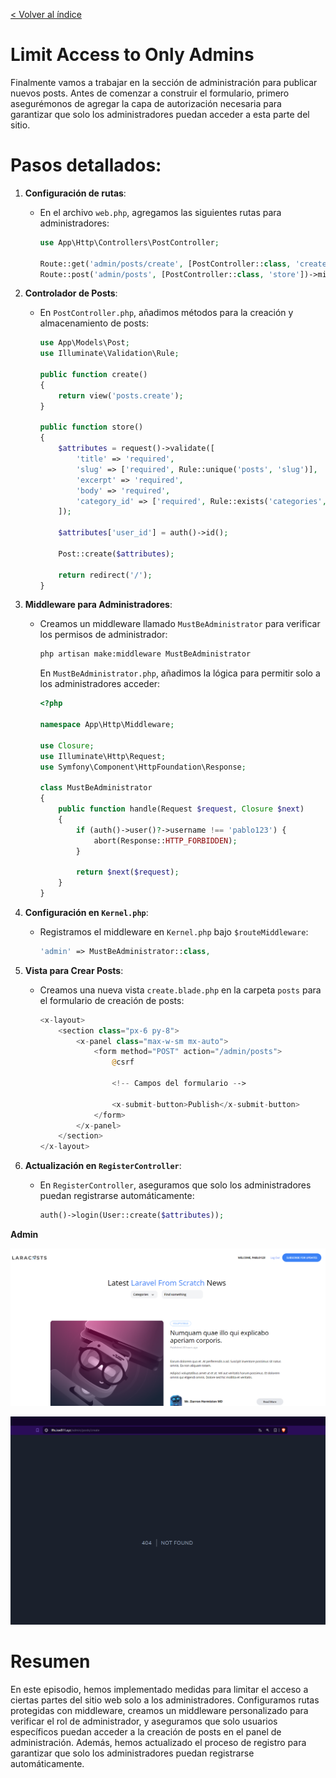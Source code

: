 [< Volver al índice](/docs/readme.md)


# Limit Access to Only Admins

Finalmente vamos a trabajar en la sección de administración para publicar nuevos posts. Antes de comenzar a construir el formulario, primero asegurémonos de agregar la capa de autorización necesaria para garantizar que solo los administradores puedan acceder a esta parte del sitio.

# Pasos detallados:

1. **Configuración de rutas**:
   - En el archivo `web.php`, agregamos las siguientes rutas para administradores:

     ```php
     use App\Http\Controllers\PostController;

     Route::get('admin/posts/create', [PostController::class, 'create'])->middleware('admin');
     Route::post('admin/posts', [PostController::class, 'store'])->middleware('admin');
     ```

2. **Controlador de Posts**:
   - En `PostController.php`, añadimos métodos para la creación y almacenamiento de posts:

     ```php
     use App\Models\Post;
     use Illuminate\Validation\Rule;

     public function create()
     {
         return view('posts.create');
     }

     public function store()
     {
         $attributes = request()->validate([
             'title' => 'required',
             'slug' => ['required', Rule::unique('posts', 'slug')],
             'excerpt' => 'required',
             'body' => 'required',
             'category_id' => ['required', Rule::exists('categories', 'id')]
         ]);

         $attributes['user_id'] = auth()->id();

         Post::create($attributes);

         return redirect('/');
     }
     ```

3. **Middleware para Administradores**:
   - Creamos un middleware llamado `MustBeAdministrator` para verificar los permisos de administrador:

     ```bash
     php artisan make:middleware MustBeAdministrator
     ```

     En `MustBeAdministrator.php`, añadimos la lógica para permitir solo a los administradores acceder:

     ```php
     <?php

     namespace App\Http\Middleware;

     use Closure;
     use Illuminate\Http\Request;
     use Symfony\Component\HttpFoundation\Response;

     class MustBeAdministrator
     {
         public function handle(Request $request, Closure $next)
         {
             if (auth()->user()?->username !== 'pablo123') {
                 abort(Response::HTTP_FORBIDDEN);
             }

             return $next($request);
         }
     }
     ```

4. **Configuración en `Kernel.php`**:
   - Registramos el middleware en `Kernel.php` bajo `$routeMiddleware`:

     ```php
     'admin' => MustBeAdministrator::class,
     ```

5. **Vista para Crear Posts**:
   - Creamos una nueva vista `create.blade.php` en la carpeta `posts` para el formulario de creación de posts:

     ```php
     <x-layout>
         <section class="px-6 py-8">
             <x-panel class="max-w-sm mx-auto">
                 <form method="POST" action="/admin/posts">
                     @csrf

                     <!-- Campos del formulario -->

                     <x-submit-button>Publish</x-submit-button>
                 </form>
             </x-panel>
         </section>
     </x-layout>
     ```

6. **Actualización en `RegisterController`**:
   - En `RegisterController`, aseguramos que solo los administradores puedan registrarse automáticamente:

     ```php
     auth()->login(User::create($attributes));
     ```

**Admin**

![Vista ](images/welcome-admin.png)



 ![Vista ](images/error-admin.png)



# Resumen

En este episodio, hemos implementado medidas para limitar el acceso a ciertas partes del sitio web solo a los administradores. Configuramos rutas protegidas con middleware, creamos un middleware personalizado para verificar el rol de administrador, y aseguramos que solo usuarios específicos puedan acceder a la creación de posts en el panel de administración. Además, hemos actualizado el proceso de registro para garantizar que solo los administradores puedan registrarse automáticamente.